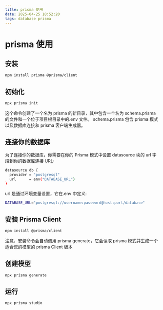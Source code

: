 ```yaml
---
title: prisma 使用
date: 2025-04-25 10:52:20
tags: database prisma
---
```


# prisma 使用

## 安装

```bash
npm install prisma @prisma/client
```

## 初始化

```bash
npx prisma init
```

这个命令创建了一个名为 prisma 的新目录，其中包含一个名为 schema.prisma 的文件和一个位于项目根目录中的.env 文件。
schema.prisma 包含 prisma 模式以及数据库连接和 prisma 客户端生成器。

## 连接你的数据库

为了连接你的数据库，你需要在你的 Prisma 模式中设置 datasource 块的 url 字段到你的数据库连接 URL:

```bash
datasource db {
  provider = "postgresql"
  url      = env("DATABASE_URL")
}
```

url 是通过环境变量设置，它在.env 中定义:

```bash
DATABASE_URL="postgresql://username:password@host:port/database"
```

## 安装 Prisma Client

```bash
npm install @prisma/client
```

注意，安装命令会自动调用 prisma generate，它会读取 prisma 模式并生成一个适合您的模型的 prisma Client 版本

## 创建模型

```bash
npx prisma generate
```

## 运行

```bash
npx prisma studio
```
